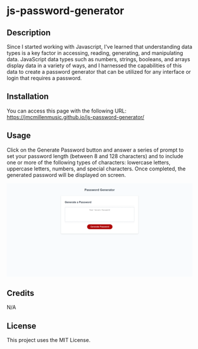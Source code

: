# js-password-generator

## Description

Since I started working with Javascript, I've learned that understanding data types is a key factor in accessing, reading, generating, and manipulating data. JavaScript data types such as numbers, strings, booleans, and arrays display data in a variety of ways, and I harnessed the capabilities of this data to create a password generator that can be utilized for any interface or login that requires a password.

## Installation

You can access this page with the following URL:
https://jmcmillenmusic.github.io/js-password-generator/


## Usage

Click on the Generate Password button and answer a series of prompt to set your password length (between 8 and 128 characters) and to include one or more of the following types of characters: lowercase letters, uppercase letters, numbers, and special characters. Once completed, the generated password will be displayed on screen.

![screenshot](/assets/images/screenshot.png)

## Credits

N/A

## License

This project uses the MIT License.